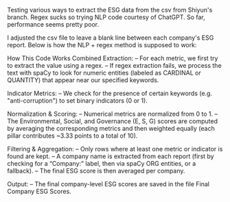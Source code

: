 Testing various ways to extract the ESG data from the csv from Shiyun's branch. Regex sucks so trying NLP code courtesy of ChatGPT. So far, performance seems pretty poor. 

I adjusted the csv file to leave a blank line between each company's ESG report.
Below is how the NLP + regex method is supposed to work:

How This Code Works
Combined Extraction:
– For each metric, we first try to extract the value using a regex.
– If regex extraction fails, we process the text with spaCy to look for numeric entities (labeled as CARDINAL or QUANTITY) that appear near our specified keywords.

Indicator Metrics:
– We check for the presence of certain keywords (e.g. "anti-corruption") to set binary indicators (0 or 1).

Normalization & Scoring:
– Numerical metrics are normalized from 0 to 1.
– The Environmental, Social, and Governance (E, S, G) scores are computed by averaging the corresponding metrics and then weighted equally (each pillar contributes ~3.33 points to a total of 10).

Filtering & Aggregation:
– Only rows where at least one metric or indicator is found are kept.
– A company name is extracted from each report (first by checking for a “Company:” label, then via spaCy ORG entities, or a fallback).
– The final ESG score is then averaged per company.

Output:
– The final company-level ESG scores are saved in the file Final Company ESG Scores.